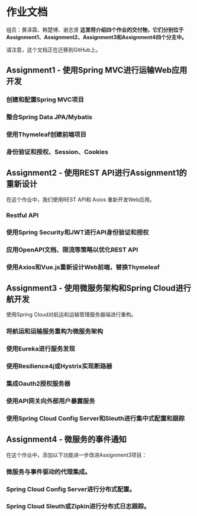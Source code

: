 # 作业文档
组员：黄泽霖、韩楚博、谢志贤
**这里将介绍四个作业的交付物，它们分别位于Assignment1、Assignment2、Assignment3和Assignment4四个分支中。**

请注意，这个文档正在迁移到GitHub上。

## Assignment1 - 使用Spring MVC进行运输Web应用开发

### 创建和配置Spring MVC项目
### 整合Spring Data JPA/Mybatis
### 使用Thymeleaf创建前端项目
### 身份验证和授权、Session、Cookies



## Assignment2 - 使用REST API进行Assignment1的重新设计

在这个作业中，我们使用REST API和 Axios 重新开发Web应用。

### Restful API
### 使用Spring Security和JWT进行API身份验证和授权
### 应用OpenAPI文档、限流等策略以优化REST API
### 使用Axios和Vue.js重新设计Web前端，替换Thymeleaf

## Assignment3 - 使用微服务架构和Spring Cloud进行航开发
使用Spring Cloud对航运和运输管理服务器端进行重构。

### 将航运和运输服务重构为微服务架构
### 使用Eureka进行服务发现
### 使用Resilience4j或Hystrix实现断路器
### 集成Oauth2授权服务器
### 使用API网关向外部用户暴露服务
### 使用Spring Cloud Config Server和Sleuth进行集中式配置和跟踪

## Assignment4 - 微服务的事件通知

在这个作业中，添加以下功能进一步改进Assignment3项目：

### 微服务与事件驱动的代理集成。
### Spring Cloud Config Server进行分布式配置。
### Spring Cloud Sleuth或Zipkin进行分布式日志跟踪。

